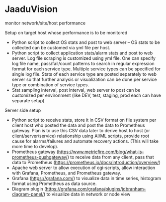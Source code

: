 # JaaduVision
 monitor network/site/host performance

Setup on target host whose performance is to be monitored
- Python script to collect OS stats and post to web server – OS stats to be collected can be customed via yml file per host.  
- Python script to collect application stats/alarm stats and post to web server. Log file scraping is customized using yml file. One can specify log file name, pass/fail/count patterns to search in regular expression format for each service type. Multiple service types can be specified for single log file. Stats of each service type are posted separately to web server so that further analysis or visualization can be done per service type or combination of service types.
- Stat sampling interval, post interval, web server to post can be customized per environment (like DEV, test, staging, prod each can have separate setup)

Server side setup
- Python script to receive stats, store it in CSV format on file system per client host who posted the data and post the data to Prometheus gateway. Plan is to use this CSV data later to derive host to host (or client/server/service) relationship using AI/ML scripts, provide root cause for alarms/failures and automate recovery actions. (This will take more time to develop).
- Prometheus gateway (https://www.metricfire.com/blog/what-is-prometheus-pushgateway/) to receive data from any client, pass that data to Prometheus (https://prometheus.io/docs/introduction/overview/)
- Apache web server to allow execution of cgi-scripts, allow interaction with Grafana, Prometheus, and Prometheus gateway.
- Grafana (https://grafana.com/) to visualize data in time series, histogram format using Prometheus as data source.
- Diagram plugin (https://grafana.com/grafana/plugins/jdbranham-diagram-panel/) to visualize data in network or node view
